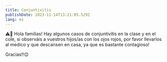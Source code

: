```yaml
---
title: Conjuntivitis
publishDate: 2023-11-14T13:21:05.529Z
lang: es
---
```

⚠️👀 Hola familias! Hay algunos casos de conjuntivitis en la clase y en el cole, si observáis a vuestros hijos/as con los ojos rojos, por favor llevarlos al medico y que descansen en casa, ya que es bastante contagioso!

Gracias!!😌